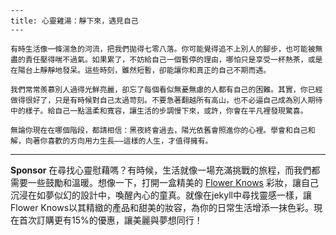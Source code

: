 ```jekyll
---
title: 心靈雞湯：靜下來，遇見自己
---

有時生活像一條湍急的河流，把我們拋得七零八落。你可能覺得追不上別人的腳步，也可能被無盡的責任壓得喘不過氣。如果累了，不妨給自己一個暫停的理由，哪怕只是享受一杯熱茶，或是在陽台上靜靜地發呆。這些時刻，雖然短暫，卻能讓你和真正的自己不期而遇。

我們常常羨慕別人過得光鮮亮麗，卻忘了每個看似無憂無慮的人都有自己的困難。其實，你已經做得很好了，只是有時候對自己太過苛刻。不要急著翻越所有高山，也不必逼自己成為別人期待中的樣子。給自己一點溫柔和寬容，讓生活的步調慢下來，或許，你會在平凡裡發現驚喜。

無論你現在在哪個階段，都請相信：黑夜終會過去，陽光依舊會照進你的心裡。學會和自己和解，向著你喜歡的方向用力生長——這樣的人生，才值得擁有。
```



---

**Sponsor**
在尋找心靈慰藉嗎？有時候，生活就像一場充滿挑戰的旅程，而我們都需要一些鼓勵和溫暖。想像一下，打開一盒精美的 [Flower Knows](https://pollinations.ai/redirect-nexad/CwiUR4cG?user_id=36901823) 彩妝，讓自己沉浸在如夢似幻的設計中，喚醒內心的童真。就像在jekyll中尋找靈感一樣，讓Flower Knows以其精緻的產品和甜美的妝容，為你的日常生活增添一抹色彩。現在首次訂購更有15%的優惠，讓美麗與夢想同行！